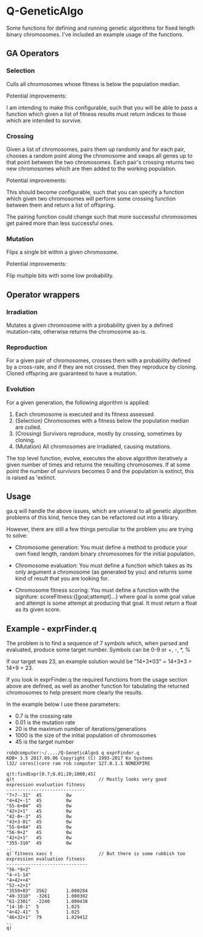 # Q-GeneticAlgo

Some functions for defining and running genetic algorithms for fixed length binary
chromosomes. I've included an example usage of the functions.

## GA Operators

### Selection

Culls all chromosomes whose fitness is below the population median.

Potential improvements:

I am intending to make this configurable, such that you will be able to pass a
function which given a list of fitness results must return indices to those which
are intended to survive.

### Crossing

Given a list of chromosomes, pairs them up randomly and for each pair, chooses
a random point along the chromosome and swaps all genes up to that point between
the two chromosomes. Each pair's crossing returns two new chromosomes which are
then added to the working population.

Potential improvements:

This should become configurable, such that you can specify a function which given
two chromosomes will perform some crossing function between them and return a
list of offspring.

The pairing function could change such that more successful chromosomes get
paired more than less successful ones.

### Mutation

Flips a single bit within a given chromosome.

Potential improvements:

Flip multiple bits with some low probability.

## Operator wrappers

### Irradiation

Mutates a given chromosome with a probability given by a defined mutation-rate,
otherwise returns the chromosome as-is.

### Reproduction

For a given pair of chromosomes, crosses them with a probability defined by a
cross-rate, and if they are not crossed, then they reproduce by cloning. Cloned
offspring are guaranteed to have a mutation.

### Evolution

For a given generation, the following algorithm is applied:
1. Each chromosome is executed and its fitness assessed.
2. (Selection) Chromosomes with a fitness below the population median are culled.
3. (Crossing)  Survivors reproduce, mostly by crossing, sometimes by cloning.
4. (Mutation)  All chromosomes are irradiated, causing mutations.

The top level function, evolve, executes the above algorithm iteratively a given
number of times and returns the resulting chromosomes. If at some point the
number of survivors becomes 0 and the population is extinct, this is raised
as 'extinct.

## Usage

ga.q will handle the above issues, which are univeral to all genetic algorithm
problems of this kind, hence they can be refactored out into a library.

However, there are still a few things perculiar to the problem you are trying to
solve:

- Chromosome generation: You must define a method to produce your own fixed
length, random binary chromosomes for the initial population.

- Chromosome evaluation: You must define a function which takes as its only
argument a chromosome (as generated by you) and returns some kind of result that
you are looking for.

- Chromosome fitness scoring: You must define a function with the signiture:
scoreFitness:{[goal;attempt]...} where goal is some goal value and attempt is
some attempt at producing that goal. It must return a float as its given score.


## Example - exprFinder.q

The problem is to find a sequence of 7 symbols which, when parsed and
evaluated, produce some target number. Symbols can be 0-9 or +, -, *, %

If our target was 23, an example solution would be
"14+3\*03" = 14+3\*3 = 14+9 = 23.

If you look in exprFinder.q the required functions from the usage section above
are defined, as well as another function for tabulating the returned chromosomes
to help present more clearly the results.

In the example below I use these parameters:

- 0.7  is the crossing rate
- 0.01 is the mutation rate
- 20   is the maximum number of iterations/generations
- 1000 is the size of the initial population of chromosomes
- 45   is the target number

```
rob@computer:~/..../Q-GeneticAlgo$ q exprFinder.q 
KDB+ 3.5 2017.09.06 Copyright (C) 1993-2017 Kx Systems
l32/ cores()core ram rob computer 127.0.1.1 NONEXPIRE  

q)t:findExpr[0.7;0.01;20;1000;45]
q)t                               // Mostly looks very good
expression evaluation fitness
-----------------------------
"7+7--31"  45         0w     
"4+42+-1"  45         0w     
"55-6+04"  45         0w     
"42+2+1"   45         0w     
"42-0+-3"  45         0w     
"43+3-01"  45         0w     
"55-6+04"  45         0w     
"56-9+2"   45         0w     
"42+2+1"   45         0w     
"355-310"  45         0w     
..
q)`fitness xasc t                 // But there is some rubbish too
expression evaluation fitness 
------------------------------
"56-*9+2"                     
"4-+1-14"                     
"4+42++4"                     
"52-+2+1"                     
"3559+03"  3562       1.000284
"49-3310"  -3261      1.000302
"61-2301"  -2240      1.000438
"14-10-1"  5          1.025   
"4+42-41"  5          1.025   
"46+32+1"  79         1.029412
..
q)
```
